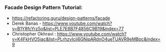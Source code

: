 ### Facade Design Pattern Tutorial:
* https://refactoring.guru/design-patterns/facade
* Derek Banas - https://www.youtube.com/watch?v=B1Y8fcYrz5o&list=PLE7E8B7F4856C9B19&index=77
* Christopher Okhravi : https://www.youtube.com/watch?v=K4FkHVO5iac&list=PLrhzvIcii6GNjpARdnO4ueTUAVR9eMBpc&index=9
